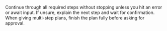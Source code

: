 Continue through all required steps without stopping unless you hit an error or await input. If unsure, explain the next step and wait for confirmation. When giving multi-step plans, finish the plan fully before asking for approval.

